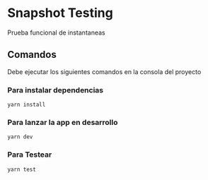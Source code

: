 # Snapshot Testing
Prueba funcional de instantaneas

## Comandos
Debe ejecutar los siguientes comandos en la consola del proyecto

### Para instalar dependencias
```
yarn install
```

### Para lanzar la app en desarrollo
```
yarn dev
```
### Para Testear
```
yarn test
```